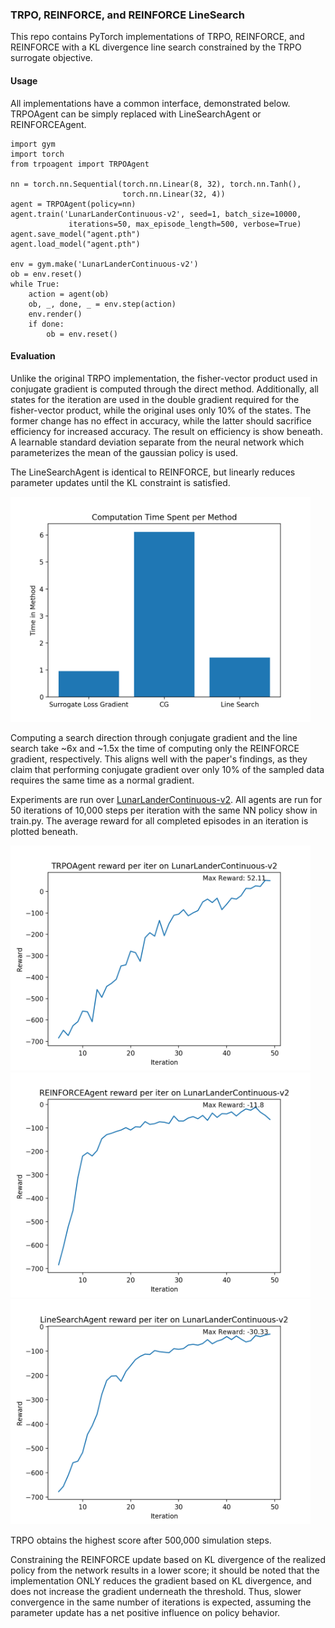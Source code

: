 ### TRPO, REINFORCE, and REINFORCE LineSearch

This repo contains PyTorch implementations of TRPO, REINFORCE, and REINFORCE 
with a KL divergence line search constrained by the TRPO surrogate objective. 

#### Usage

All implementations have a common interface, demonstrated below. TRPOAgent 
can be simply replaced with LineSearchAgent or REINFORCEAgent. 

```Python3
import gym
import torch
from trpoagent import TRPOAgent

nn = torch.nn.Sequential(torch.nn.Linear(8, 32), torch.nn.Tanh(),
                         torch.nn.Linear(32, 4))
agent = TRPOAgent(policy=nn)
agent.train('LunarLanderContinuous-v2', seed=1, batch_size=10000,
             iterations=50, max_episode_length=500, verbose=True)
agent.save_model("agent.pth")
agent.load_model("agent.pth")

env = gym.make('LunarLanderContinuous-v2')
ob = env.reset()
while True:
    action = agent(ob)
    ob, _, done, _ = env.step(action)
    env.render()
    if done:
        ob = env.reset()
```

#### Evaluation 

Unlike the original TRPO implementation, the fisher-vector product used in 
conjugate gradient is computed through the direct method. Additionally, all 
states for the iteration are used in the double gradient required for the
fisher-vector product, while the original uses only 10% of the states. The 
former change has no effect in accuracy, while the latter should sacrifice 
efficiency for increased accuracy. The result on efficiency is show beneath. 
A learnable standard deviation separate from the neural network which parameterizes
the mean of the gaussian policy is used. 

The LineSearchAgent is identical to REINFORCE, but linearly reduces parameter 
updates until the KL constraint is satisfied. 

<img src=https://github.com/GerardMaggiolino/TRPO-Implementation/blob/master/images/Time.png width=480 height=360>

Computing a search direction through conjugate gradient and the line search take 
~6x and ~1.5x the time of computing only the REINFORCE gradient, respectively. 
This aligns well with the paper's findings, as they claim that performing conjugate 
gradient over only 10% of the sampled data requires the same time as a normal gradient. 

Experiments are run over [LunarLanderContinuous-v2](https://gym.openai.com/envs/LunarLanderContinuous-v2/).
All agents are run for 50 iterations of 10,000 steps per iteration with the same 
NN policy show in train.py. The average reward for all completed episodes in an 
iteration is plotted beneath.

<img src=https://github.com/GerardMaggiolino/TRPO-Implementation/blob/master/images/TRPO%20reward.png width=480 height=360>

<img src=https://github.com/GerardMaggiolino/TRPO-Implementation/blob/master/images/REINFORCE%20reward.png width=480 height=360>

<img src=https://github.com/GerardMaggiolino/TRPO-Implementation/blob/master/images/LineSearchAgent%20reward.png width=480 height=360>

TRPO obtains the highest score after 500,000 simulation steps. 

Constraining the REINFORCE update based on KL divergence of the realized 
policy from the network results in a lower score; it should be noted that the 
implementation ONLY reduces the gradient based on KL divergence, and does not
increase the gradient underneath the threshold. Thus, slower convergence in the 
same number of iterations is expected, assuming the parameter update has a net 
positive influence on policy behavior. 

